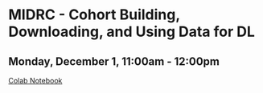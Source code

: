 # MIDRC - Cohort Building, Downloading, and Using Data for DL
## Monday, December 1, 11:00am - 12:00pm

[Colab Notebook](https://github.com/RSNA/AI-Deep-Learning-Lab-2024/blob/main/sessions/midrc/MIDRC_Cohort_Building_DLL_RSNA_2024.ipynb)

